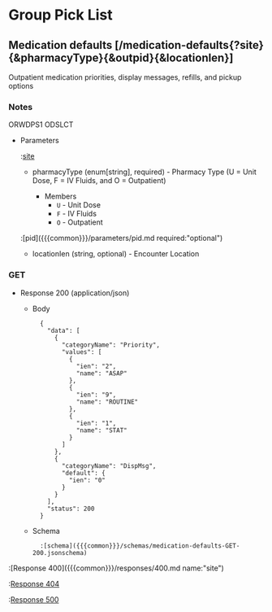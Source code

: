 # Group Pick List

## Medication defaults [/medication-defaults{?site}{&pharmacyType}{&outpid}{&locationIen}]

Outpatient medication priorities, display messages, refills, and pickup options

### Notes

ORWDPS1 ODSLCT

+ Parameters

    :[site]({{{common}}}/parameters/site.md)

    + pharmacyType (enum[string], required) - Pharmacy Type (U = Unit Dose, F = IV Fluids, and O = Outpatient)

        + Members
            + `U` - Unit Dose
            + `F` - IV Fluids
            + `O` - Outpatient

    :[pid]({{{common}}}/parameters/pid.md required:"optional")

    + locationIen (string, optional) - Encounter Location

### GET

+ Response 200 (application/json)

    + Body

            {
              "data": [
                {
                  "categoryName": "Priority",
                  "values": [
                    {
                      "ien": "2",
                      "name": "ASAP"
                    },
                    {
                      "ien": "9",
                      "name": "ROUTINE"
                    },
                    {
                      "ien": "1",
                      "name": "STAT"
                    }
                  ]
                },
                {
                  "categoryName": "DispMsg",
                  "default": {
                    "ien": "0"
                  }
                }
              ],
              "status": 200
            }

    + Schema

            :[schema]({{{common}}}/schemas/medication-defaults-GET-200.jsonschema)

:[Response 400]({{{common}}}/responses/400.md name:"site")

:[Response 404]({{{common}}}/responses/404.md)

:[Response 500]({{{common}}}/responses/500.md)


